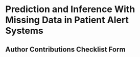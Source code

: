 # Prediction and Inference With Missing Data in Patient Alert Systems


## Author Contributions Checklist Form